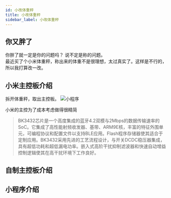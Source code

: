```yaml
---
id: 小改体重秤
title: 小改体重秤
sidebar_label: 小改体重秤
---
```


## 你又胖了 
你胖了就一定是你的问题吗？ 说不定是称的问题。  
最近买了个小米体重秤，称出来的体重不是很理想，太过真实了。这样是不行的，所以我打算改一改。 

## 小米主控板介绍 
拆开体重秤，取出主控板。
![小程序](https://github.com/DaqoLee/YingHuoLab/blob/master/Image/WeChat.png?raw=true)

小米的主控为了成本考虑做得很精简
>  BK3432芯片是一个高度集成的蓝牙4.2双模与2Mbps的数据传输速率的SoC。它集成了高性能射频收发器、基带、ARM9E核，丰富的特征外围单元，可编程协议和配置文件以支持BLE应用。Flash程序存储器使其适合于定制应用。BK3432采用先进的工艺流程设计，与开关DCDC稳压器集成，具有超低功耗和超低漏电功率。嵌入式高阶干扰抑制滤波器和快速自动增益控制逻辑使其在高干扰环境下工作良好。
## 自制主控板介绍

## 小程序介绍
